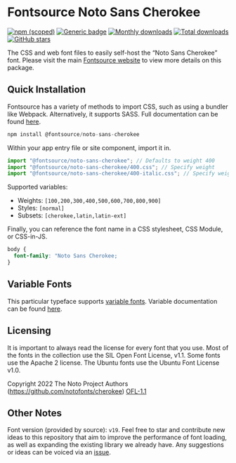 # Fontsource Noto Sans Cherokee

[![npm (scoped)](https://img.shields.io/npm/v/@fontsource/noto-sans-cherokee?color=brightgreen)](https://www.npmjs.com/package/@fontsource/noto-sans-cherokee) [![Generic badge](https://img.shields.io/badge/fontsource-passing-brightgreen)](https://github.com/fontsource/fontsource) [![Monthly downloads](https://badgen.net/npm/dm/@fontsource/noto-sans-cherokee)](https://github.com/fontsource/fontsource) [![Total downloads](https://badgen.net/npm/dt/@fontsource/noto-sans-cherokee)](https://github.com/fontsource/fontsource) [![GitHub stars](https://img.shields.io/github/stars/fontsource/fontsource.svg?style=social&label=Star)](https://github.com/fontsource/fontsource/stargazers)

The CSS and web font files to easily self-host the “Noto Sans Cherokee” font. Please visit the main [Fontsource website](https://fontsource.org/fonts/noto-sans-cherokee) to view more details on this package.

## Quick Installation

Fontsource has a variety of methods to import CSS, such as using a bundler like Webpack. Alternatively, it supports SASS. Full documentation can be found [here](https://fontsource.org/docs/introduction).

```javascript
npm install @fontsource/noto-sans-cherokee
```

Within your app entry file or site component, import it in.

```javascript
import "@fontsource/noto-sans-cherokee"; // Defaults to weight 400
import "@fontsource/noto-sans-cherokee/400.css"; // Specify weight
import "@fontsource/noto-sans-cherokee/400-italic.css"; // Specify weight and style

```

Supported variables:
- Weights: `[100,200,300,400,500,600,700,800,900]`
- Styles: `[normal]`
- Subsets: `[cherokee,latin,latin-ext]`

Finally, you can reference the font name in a CSS stylesheet, CSS Module, or CSS-in-JS.

```css
body {
  font-family: "Noto Sans Cherokee;
}
```

## Variable Fonts

This particular typeface supports [variable fonts](https://developer.mozilla.org/en-US/docs/Web/CSS/CSS_Fonts/Variable_Fonts_Guide).
Variable documentation can be found [here](https://fontsource.org/docs/variable-fonts).

## Licensing
It is important to always read the license for every font that you use.
Most of the fonts in the collection use the SIL Open Font License, v1.1. Some fonts use the Apache 2 license. The Ubuntu fonts use the Ubuntu Font License v1.0.

Copyright 2022 The Noto Project Authors (https://github.com/notofonts/cherokee)
[OFL-1.1](http://scripts.sil.org/OFL)

## Other Notes
Font version (provided by source): `v19`.
Feel free to star and contribute new ideas to this repository that aim to improve the performance of font loading, as well as expanding the existing library we already have. Any suggestions or ideas can be voiced via an [issue](https://github.com/fontsource/fontsource/issues).